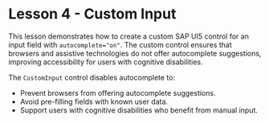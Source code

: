 # Lesson 4 - Custom Input

This lesson demonstrates how to create a custom SAP UI5 control for an input field with `autocomplete="on"`. The custom control ensures that browsers and assistive technologies do not offer autocomplete suggestions, improving accessibility for users with cognitive disabilities.

The `CustomInput` control disables autocomplete to:
- Prevent browsers from offering autocomplete suggestions.
- Avoid pre-filling fields with known user data.
- Support users with cognitive disabilities who benefit from manual input.
